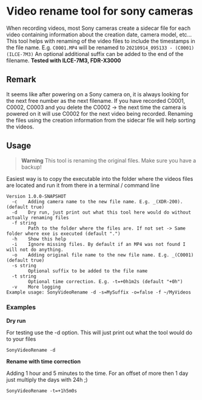 # Video rename tool for sony cameras

When recording videos, most Sony cameras create a sidecar file for each video containing information about the creation date, camera model, etc...
This tool helps with renaming of the video files to include the timestamps in the file name.
E.g. `C0001.MP4` will be renamed to `20210914_095133 - (C0001)(ILCE-7M3)` 
An optional additional suffix can be added to the end of the filename.
**Tested with ILCE-7M3, FDR-X3000**

## Remark
It seems like after powering on a Sony camera on, it is always looking for the next free number as the next filename.
If you have recorded C0001, C0002, C0003 and you delete the C0002 -> the next time the camera is powered on it will use C0002 for the next video being recorded. Renaming the files using the creation information from the sidecar file will help sorting the videos.

## Usage

> **Warning**
> This tool is renaming the original files. Make sure you have a backup!

Easiest way is to copy the executable into the folder where the videos files are located and run it from there in a terminal / command line

```
Version 1.0.0-SNAPSHOT
  -c    Adding camera name to the new file name. E.g. _(XDR-200). (default true)
  -d    Dry run, just print out what this tool here would do without actually renaming files
  -f string
        Path to the folder where the files are. If not set -> Same folder where exe is executed (default ".")
  -h    Show this help
  -i    Ignore missing files. By default if an MP4 was not found I will not do anything.
  -o    Adding original file name to the new file name. E.g. _(C0001) (default true)
  -s string
        Optional suffix to be added to the file name
  -t string
        Optional time correction. E.g. -t=+0h1m2s (default "+0h")
  -v    More logging
Example usage: SonyVideoRename -d -s=MySuffix -o=false -f ~/MyVideos
```


### Examples

**Dry run**

For testing use the -d option. This will just print out what the tool would do to your files

```
SonyVideoRename -d
```


**Rename with time correction**

Adding 1 hour and 5 minutes to the time. For an offset of more then 1 day just multiply the days with 24h ;)

```
SonyVideoRename -t=+1h5m0s
```

